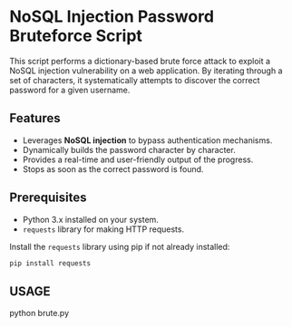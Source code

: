 # NoSQL Injection Password Bruteforce Script

This script performs a dictionary-based brute force attack to exploit a NoSQL injection vulnerability on a web application. By iterating through a set of characters, it systematically attempts to discover the correct password for a given username.

## Features
- Leverages **NoSQL injection** to bypass authentication mechanisms.
- Dynamically builds the password character by character.
- Provides a real-time and user-friendly output of the progress.
- Stops as soon as the correct password is found.

## Prerequisites
- Python 3.x installed on your system.
- `requests` library for making HTTP requests.

Install the `requests` library using pip if not already installed:
```bash
pip install requests
```
## USAGE
python brute.py <USERNAME>
